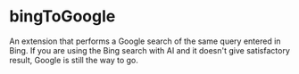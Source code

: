 # bingToGoogle
An extension that performs a Google search of the same query entered in Bing. If you are using the Bing search with AI and it doesn't give satisfactory result, Google is still the way to go.

